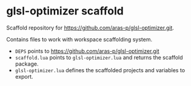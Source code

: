 # glsl-optimizer scaffold

Scaffold repository for https://github.com/aras-p/glsl-optimizer.git.

Contains files to work with workspace scaffolding system.

- `DEPS` points to https://github.com/aras-p/glsl-optimizer.git
- `scaffold.lua` points to `glsl-optimizer.lua` and returns the scaffold package.
- `glsl-optimizer.lua` defines the scaffolded projects and variables to export.
